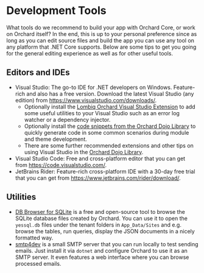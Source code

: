# Development Tools

What tools do we recommend to build your app with Orchard Core, or work on Orchard itself? In the end, this is up to your personal preference since as long as you can edit source files and build the app you can use any tool on any platform that .NET Core supports. Below are some tips to get you going for the general editing experience as well as for other useful tools.

## Editors and IDEs

- Visual Studio: The go-to IDE for .NET developers on Windows. Feature-rich and also has a free version. Download the latest Visual Studio (any edition) from <https://www.visualstudio.com/downloads/>.
  - Optionally install the [Lombiq Orchard Visual Studio Extension](https://marketplace.visualstudio.com/items?itemName=LombiqVisualStudioExtension.LombiqOrchardVisualStudioExtension) to add some useful utilities to your Visual Studio such as an error log watcher or a dependency injector.
  - Optionally install the [code snippets from the Orchard Dojo Library](https://orcharddojo.net/orchard-resources/CoreLibrary/Utilities/VisualStudioSnippets/) to quickly generate code in some common scenarios during module and theme development.
  - There are some further recommended extensions and other tips on using Visual Studio in the [Orchard Dojo Library](https://orcharddojo.net/orchard-resources/CoreLibrary/DevelopmentGuidelines/DevelopmentEnvironment).
- Visual Studio Code: Free and cross-platform editor that you can get from <https://code.visualstudio.com/>.
- JetBrains Rider: Feature-rich cross-platform IDE with a 30-day free trial that you can get from <https://www.jetbrains.com/rider/download/>.

## Utilities

- [DB Browser for SQLite](https://sqlitebrowser.org/) is a free and open-source tool to browse the SQLite database files created by Orchard. You can use it to open the `yessql.db` files under the tenant folders in `App_Data/Sites` and e.g. browse the tables, run queries, display the JSON documents in a nicely formatted way.
- [smtp4dev](https://github.com/rnwood/smtp4dev) is a small SMTP server that you can run locally to test sending emails. Just install it via `dotnet` and configure Orchard to use it as an SMTP server. It even features a web interface where you can browse processed emails.